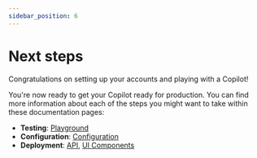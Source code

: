 ```yaml
---
sidebar_position: 6
---
```


# Next steps

Congratulations on setting up your accounts and playing with a Copilot!

You're now ready to get your Copilot ready for production. You can find more information about each of the steps you might want to take within these documentation pages:

- **Testing**: [Playground](../category/playground)
- **Configuration**: [Configuration](../category/configuration)
- **Deployment**: [API](../category/our-api), [UI Components](../ui-components)

